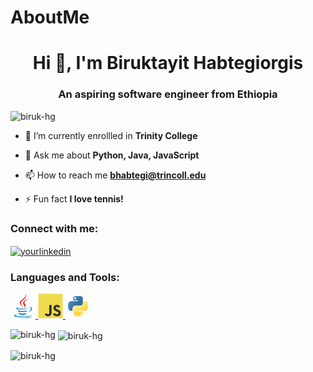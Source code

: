 # AboutMe

<h1 align="center">Hi 👋, I'm Biruktayit Habtegiorgis</h1>
<h3 align="center">An aspiring software engineer from Ethiopia</h3>

<p align="left"> <img src="https://komarev.com/ghpvc/?username=biruk-hg&label=Profile%20views&color=0e75b6&style=flat" alt="biruk-hg" /> </p>

- 🏫 I’m currently enrollled in **Trinity College**

- 💬 Ask me about **Python, Java, JavaScript**

- 📫 How to reach me **bhabtegi@trincoll.edu**

- ⚡ Fun fact **I love tennis!**

<h3 align="left">Connect with me:</h3>
<p align="left">
<a href="https://www.linkedin.com/in/biruktayit-habtegiorgis-317960261/" target="blank"><img align="center" src="https://raw.githubusercontent.com/rahuldkjain/github-profile-readme-generator/master/src/images/icons/Social/linked-in-alt.svg" alt="yourlinkedin" height="30" width="40" /></a>

<h3 align="left">Languages and Tools:</h3>
<p align="left"> <a href="https://www.java.com" target="_blank" rel="noreferrer"> <img src="https://raw.githubusercontent.com/devicons/devicon/master/icons/java/java-original.svg" alt="java" width="40" height="40"/> </a> <a href="https://developer.mozilla.org/en-US/docs/Web/JavaScript" target="_blank" rel="noreferrer"> <img src="https://raw.githubusercontent.com/devicons/devicon/master/icons/javascript/javascript-original.svg" alt="javascript" width="40" height="40"/> </a> <a href="https://www.python.org" target="_blank" rel="noreferrer"> <img src="https://raw.githubusercontent.com/devicons/devicon/master/icons/python/python-original.svg" alt="python" width="40" height="40"/> </a> </p>


<p><img align="left" src="https://github-readme-stats.vercel.app/api/top-langs?username=biruk-hg&show_icons=true&locale=en&layout=compact" alt="biruk-hg" /></p>

<p>&nbsp;<img align="center" src="https://github-readme-stats.vercel.app/api?username=biruk-hg&show_icons=true&locale=en" alt="biruk-hg" /></p>

<p><img align="center" src="https://github-readme-streak-stats.herokuapp.com/?user=biruk-hg&" alt="biruk-hg" /></p>

